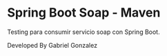 # Spring Boot Soap - Maven

Testing para consumir servicio soap con Spring Boot.

Developed By Gabriel Gonzalez